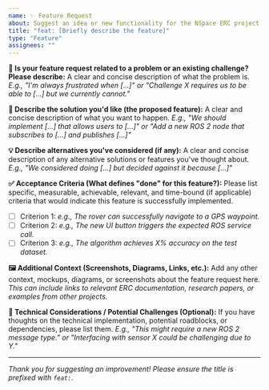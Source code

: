 ```yaml
---
name: ✨ Feature Request
about: Suggest an idea or new functionality for the NSpace ERC project.
title: "feat: [Briefly describe the feature]"
type: "Feature"
assignees: ""
---
```


**🚀 Is your feature request related to a problem or an existing challenge? Please describe:**
A clear and concise description of what the problem is.
_E.g., "I'm always frustrated when [...]" or "Challenge X requires us to be able to [...] but we currently cannot."_

**🎯 Describe the solution you'd like (the proposed feature):**
A clear and concise description of what you want to happen.
_E.g., "We should implement [...] that allows users to [...]" or "Add a new ROS 2 node that subscribes to [...] and publishes [...]"_

**💡 Describe alternatives you've considered (if any):**
A clear and concise description of any alternative solutions or features you've thought about.
_E.g., "We considered doing [...] but decided against it because [...]"_

**✅ Acceptance Criteria (What defines "done" for this feature?):**
Please list specific, measurable, achievable, relevant, and time-bound (if applicable) criteria that would indicate this feature is successfully implemented.

- [ ] Criterion 1: _e.g., The rover can successfully navigate to a GPS waypoint._
- [ ] Criterion 2: _e.g., The new UI button triggers the expected ROS service call._
- [ ] Criterion 3: _e.g., The algorithm achieves X% accuracy on the test dataset._

**🖼️ Additional Context (Screenshots, Diagrams, Links, etc.):**
Add any other context, mockups, diagrams, or screenshots about the feature request here.
_This can include links to relevant ERC documentation, research papers, or examples from other projects._

**🔑 Technical Considerations / Potential Challenges (Optional):**
If you have thoughts on the technical implementation, potential roadblocks, or dependencies, please list them.
_E.g., "This might require a new ROS 2 message type." or "Interfacing with sensor X could be challenging due to Y."_

---

_Thank you for suggesting an improvement! Please ensure the title is prefixed with `feat:`._
